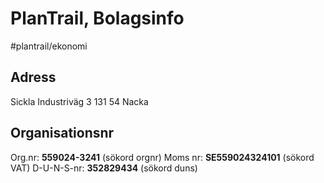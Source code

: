 # PlanTrail, Bolagsinfo

#plantrail/ekonomi

## Adress
Sickla Industriväg 3
131 54 Nacka


## Organisationsnr
Org.nr: **559024-3241** (sökord orgnr)
Moms nr: **SE559024324101** (sökord VAT)
D-U-N-S-nr: **352829434** (sökord duns)